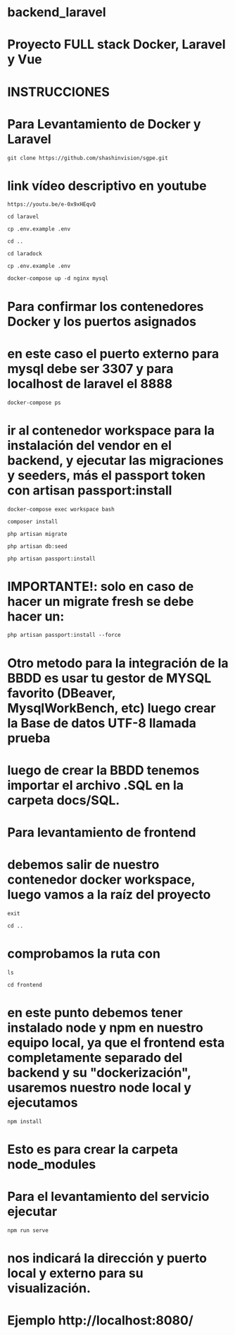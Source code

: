 # backend_laravel

# Proyecto FULL stack Docker, Laravel y Vue

# INSTRUCCIONES

# Para Levantamiento de Docker y Laravel

```
git clone https://github.com/shashinvision/sgpe.git
```

# link vídeo descriptivo en youtube

```
https://youtu.be/e-0x9xHEqvQ
```

```
cd laravel
```

```
cp .env.example .env
```

```
cd ..
```

```
cd laradock
```

```
cp .env.example .env
```

```
docker-compose up -d nginx mysql
```

# Para confirmar los contenedores Docker y los puertos asignados

# en este caso el puerto externo para mysql debe ser 3307 y para localhost de laravel el 8888

```
docker-compose ps
```

# ir al contenedor workspace para la instalación del vendor en el backend, y ejecutar las migraciones y seeders, más el passport token con artisan passport:install

```
docker-compose exec workspace bash
```

```
composer install
```

```
php artisan migrate
```

```
php artisan db:seed
```

```
php artisan passport:install
```

# IMPORTANTE!: solo en caso de hacer un migrate fresh se debe hacer un:

```
php artisan passport:install --force
```

# Otro metodo para la integración de la BBDD es usar tu gestor de MYSQL favorito (DBeaver, MysqlWorkBench, etc) luego crear la Base de datos UTF-8 llamada prueba

# luego de crear la BBDD tenemos importar el archivo .SQL en la carpeta docs/SQL.

# Para levantamiento de frontend

# debemos salir de nuestro contenedor docker workspace, luego vamos a la raíz del proyecto

```
exit
```

```
cd ..
```

# comprobamos la ruta con

```
ls
```

```
cd frontend
```

# en este punto debemos tener instalado node y npm en nuestro equipo local, ya que el frontend esta completamente separado del backend y su "dockerización", usaremos nuestro node local y ejecutamos

```
npm install
```

# Esto es para crear la carpeta node_modules

# Para el levantamiento del servicio ejecutar

```
npm run serve
```

# nos indicará la dirección y puerto local y externo para su visualización.

# Ejemplo http://localhost:8080/
